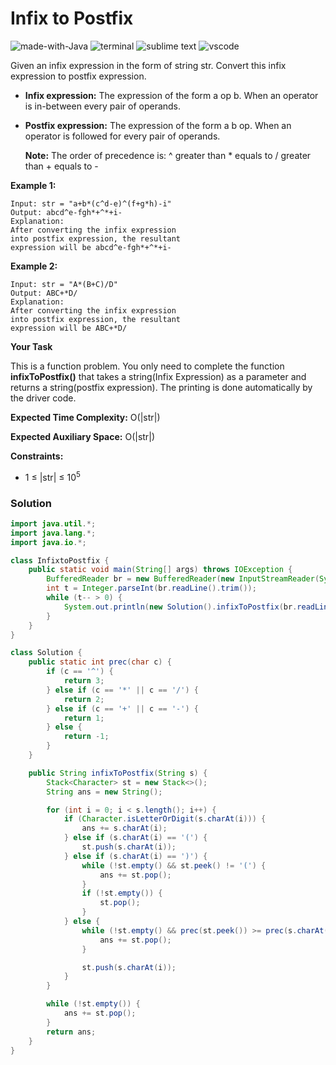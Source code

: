 # Infix to Postfix
![made-with-Java](https://img.shields.io/badge/Made%20with-Java-007396.svg)
![terminal](https://img.shields.io/badge/Windows%20Terminal-4D4D4D?logo=windows%20terminal&logoColor=white)
![sublime text](https://img.shields.io/badge/sublime_text-%23575757.svg?logo=sublime-text&logoColor=important)
![vscode](https://img.shields.io/badge/Visual_Studio_Code-0078D4?logo=visual%20studio%20code&logoColor=white)

Given an infix expression in the form of string str. Convert this infix expression to postfix expression.

- **Infix expression:** The expression of the form a op b. When an operator is in-between every pair of operands.
- **Postfix expression:** The expression of the form a b op. When an operator is followed for every pair of operands.
    
    **Note:** The order of precedence is: ^ greater than * equals to / greater than + equals to -

__Example 1:__
```
Input: str = "a+b*(c^d-e)^(f+g*h)-i"
Output: abcd^e-fgh*+^*+i-
Explanation:
After converting the infix expression
into postfix expression, the resultant
expression will be abcd^e-fgh*+^*+i-
```
__Example 2:__
```
Input: str = "A*(B+C)/D"
Output: ABC+*D/
Explanation:
After converting the infix expression
into postfix expression, the resultant
expression will be ABC+*D/
```
__Your Task__

This is a function problem. You only need to complete the function **infixToPostfix()** that takes a string(Infix Expression) as a parameter and returns a string(postfix expression). The printing is done automatically by the driver code.

__Expected Time Complexity:__ O(|str|)

__Expected Auxiliary Space:__ O(|str|)

__Constraints:__
- 1 ≤ |str| ≤ 10<sup>5</sup>

### Solution
```java
import java.util.*;
import java.lang.*;
import java.io.*;

class InfixtoPostfix {
    public static void main(String[] args) throws IOException {
        BufferedReader br = new BufferedReader(new InputStreamReader(System.in));
        int t = Integer.parseInt(br.readLine().trim());
        while (t-- > 0) {
            System.out.println(new Solution().infixToPostfix(br.readLine().trim()));
        }
    }
}

class Solution {
    public static int prec(char c) {
        if (c == '^') {
            return 3;
        } else if (c == '*' || c == '/') {
            return 2;
        } else if (c == '+' || c == '-') {
            return 1;
        } else {
            return -1;
        }
    }

    public String infixToPostfix(String s) {
        Stack<Character> st = new Stack<>();
        String ans = new String();

        for (int i = 0; i < s.length(); i++) {
            if (Character.isLetterOrDigit(s.charAt(i))) {
                ans += s.charAt(i);
            } else if (s.charAt(i) == '(') {
                st.push(s.charAt(i));
            } else if (s.charAt(i) == ')') {
                while (!st.empty() && st.peek() != '(') {
                    ans += st.pop();
                }
                if (!st.empty()) {
                    st.pop();
                }
            } else {
                while (!st.empty() && prec(st.peek()) >= prec(s.charAt(i))) {
                    ans += st.pop();
                }

                st.push(s.charAt(i));
            }
        }

        while (!st.empty()) {
            ans += st.pop();
        }
        return ans;
    }
}
```